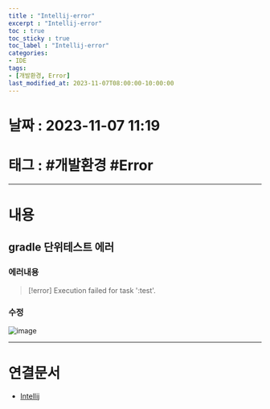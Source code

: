 ```yaml
---
title : "Intellij-error"
excerpt : "Intellij-error"
toc : true
toc_sticky : true
toc_label : "Intellij-error"
categories:
- IDE
tags:
- [개발환경, Error]
last_modified_at: 2023-11-07T08:00:00-10:00:00
---
```


# 날짜 : 2023-11-07 11:19

# 태그 : #개발환경 #Error
---

# 내용

## gradle 단위테스트 에러

### 에러내용
> [!error]
> Execution failed for task ':test'.

### 수정
  
![image](../../assets/images/IntellijTestErrorFix.png)

---

# 연결문서
- [Intellij](../../ide/IDE-Intellij)